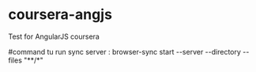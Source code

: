 # coursera-angjs
Test for AngularJS coursera

#command tu run sync server : browser-sync start --server --directory --files "**/*"

